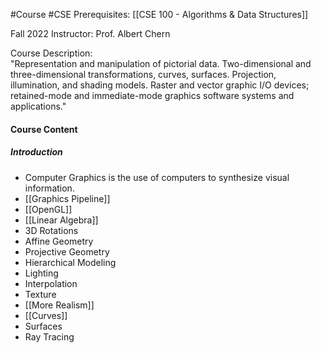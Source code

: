 #Course #CSE 
Prerequisites: [[CSE 100 - Algorithms & Data Structures]]

Fall 2022
Instructor: Prof. Albert Chern

Course Description:  
"Representation and manipulation of pictorial data. Two-dimensional and three-dimensional transformations, curves, surfaces. Projection, illumination, and shading models. Raster and vector graphic I/O devices; retained-mode and immediate-mode graphics software systems and applications."

#### Course Content
##### Introduction
- Computer Graphics is the use of computers to synthesize visual information.
- [[Graphics Pipeline]]
- [[OpenGL]]
- [[Linear Algebra]]
- 3D Rotations
- Affine Geometry
- Projective Geometry
- Hierarchical Modeling
- Lighting
- Interpolation
- Texture
- [[More Realism]]
- [[Curves]] <!-- WIP -->
- Surfaces
- Ray Tracing

